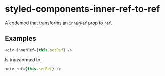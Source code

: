 # styled-components-inner-ref-to-ref

A codemod that transforms an `innerRef` prop to `ref`.

## Examples

```javascript
<div innerRef={this.setRef} />
```

Is transformed to:

```javascript
<div ref={this.setRef} />
```
